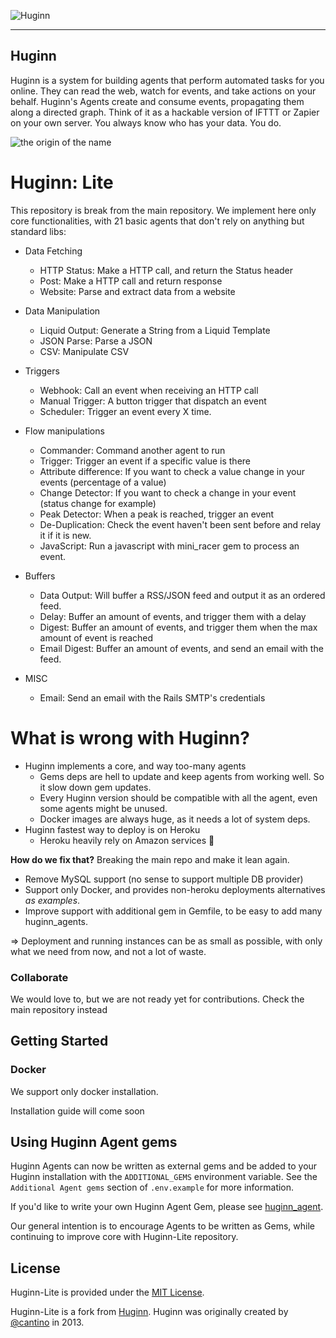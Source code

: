 ![Huginn](https://raw.github.com/huginn/huginn/master/media/huginn-logo.png "Your agents are standing by.")

-----

## Huginn

Huginn is a system for building agents that perform automated tasks for you online.  They can read the web, watch for events, and take actions on your behalf. Huginn's Agents create and consume events, propagating them along a directed graph.  Think of it as a hackable version of IFTTT or Zapier on your own server. You always know who has your data.  You do.

![the origin of the name](https://raw.githubusercontent.com/huginn/huginn/master/doc/imgs/the-name.png)

# Huginn: Lite
This repository is break from the main repository. We implement here only core functionalities, with 21 basic agents that don't rely on anything but standard libs:

* Data Fetching
  * HTTP Status: Make a HTTP call, and return the Status header
  * Post: Make a HTTP call and return response
  * Website: Parse and extract data from a website

* Data Manipulation
  * Liquid Output: Generate a String from a Liquid Template
  * JSON Parse: Parse a JSON
  * CSV: Manipulate CSV

* Triggers
  * Webhook: Call an event when receiving an HTTP call
  * Manual Trigger: A button trigger that dispatch an event
  * Scheduler: Trigger an event every X time.

* Flow manipulations
  * Commander: Command another agent to run
  * Trigger: Trigger an event if a specific value is there
  * Attribute difference: If you want to check a value change in your events (percentage of a value)
  * Change Detector: If you want to check a change in your event (status change for example)
  * Peak Detector: When a peak is reached, trigger an event
  * De-Duplication: Check the event haven't been sent before and relay it if it is new.
  * JavaScript: Run a javascript with mini_racer gem to process an event.

* Buffers
  * Data Output: Will buffer a RSS/JSON feed and output it as an ordered feed.
  * Delay: Buffer an amount of events, and trigger them with a delay
  * Digest: Buffer an amount of events, and trigger them when the max amount of event is reached
  * Email Digest: Buffer an amount of events, and send an email with the feed.

* MISC
  * Email: Send an email with the Rails SMTP's credentials


# What is wrong with Huginn?

* Huginn implements a core, and way too-many agents
   * Gems deps are hell to update and keep agents from working well. So it slow down gem updates.
   * Every Huginn version should be compatible with all the agent, even some agents might be unused.
   * Docker images are always huge, as it needs a lot of system deps.
* Huginn fastest way to deploy is on Heroku
   * Heroku heavily rely on Amazon services 👹
 
 **How do we fix that?** Breaking the main repo and make it lean again.
 
* Remove MySQL support (no sense to support multiple DB provider)
* Support only Docker, and provides non-heroku deployments alternatives _as examples_.
* Improve support with additional gem in Gemfile, to be easy to add many huginn_agents.

=> Deployment and running instances can be as small as possible, with only what we need from now, and not a lot of waste.

### Collaborate

We would love to, but we are not ready yet for contributions. Check the main repository instead



## Getting Started

### Docker

We support only docker installation.

Installation guide will come soon

## Using Huginn Agent gems

Huginn Agents can now be written as external gems and be added to your Huginn installation with the `ADDITIONAL_GEMS` environment variable. See the `Additional Agent gems` section of `.env.example` for more information.

If you'd like to write your own Huginn Agent Gem, please see [huginn_agent](https://github.com/huginn/huginn_agent).

Our general intention is to encourage Agents to be written as Gems, while continuing to improve core with Huginn-Lite repository.



## License
Huginn-Lite is provided under the [MIT License](LICENSE).


Huginn-Lite is a fork from [Huginn](https://github.com/huginn/lite). Huginn was originally created by [@cantino](https://github.com/cantino) in 2013. 